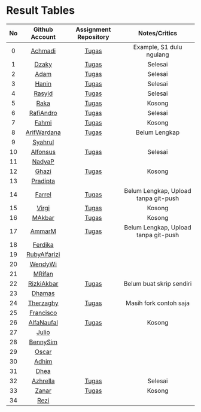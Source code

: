 # Result Tables

| No | Github Account | Assignment Repository | Notes/Critics |
|:--:|:--------------:|:---------------------:|:-------------:|
|0| [Achmadi](https://github.com/mekatronik-achmadi/) | [Tugas](https://github.com/mekatronik-achmadi/tugas-sinyal) | Example, S1 dulu ngulang |
|1| [Dzaky](https://github.com/dzakyadlh) | [Tugas](https://github.com/dzakyadlh/signal-assignment-1) | Selesai |
|2| [Adam](https://github.com/AdamM1-36) | [Tugas](https://github.com/AdamM1-36/tugas-sinyal) | Selesai |
|3| [Hanin](https://github.com/haninsyamsi036) | [Tugas](https://github.com/haninsyamsi036/Signal-Course) | Selesai |
|4| [Rasyid](https://github.com/rsydfddn) | [Tugas](https://github.com/rsydfddn/tugas-sinyal) | Selesai |
|5| [Raka](https://github.com/rakamusalim) | [Tugas](https://github.com/rakamusalim/tugas-sinyal) | Kosong |
|6| [RafiAndro](https://github.com/RafiAndro) | [Tugas](https://github.com/RafiAndro/Tugas-1) | Selesai |
|7| [Fahmi](https://github.com/ITStudent123) | [Tugas](https://github.com/ITStudent123/tugas-sinyal) | Kosong |
|8| [ArifWardana](https://github.com/arifwardana) | [Tugas](https://github.com/ArifWardana/PSOPythonArifWr) | Belum Lengkap |
|9| [Syahrul](https://github.com/Syahrulwhyd) | | |
|10| [Alfonsus](https://github.com/Alfonsus-Enrico) | [Tugas](https://github.com/Alfonsus-Enrico/TugasSinyal) | Selesai |
|11| [NadyaP](https://github.com/Nonaminggumerah) | | |
|12| [Ghazi](https://github.com/gap125) | [Tugas](https://github.com/gap125/tugas-sinyal) | Kosong |
|13| [Pradipta](https://github.com/Pradipta07) | | |
|14| [Farrel](https://github.com/FarrelFasyaWisnugroho) | [Tugas](https://github.com/FarrelFasyaWisnugroho/Tugas-Sinyal-1/) | Belum Lengkap, Upload tanpa git-push |
|15| [Virgi](https://github.com/virgi005) | [Tugas](https://github.com/virgi005/tugas-Sinyal) | Kosong |
|16| [MAkbar](https://github.com/MAkbarMZ) | [Tugas](https://github.com/MAkbarMZ/TugasProcessSignal1) | Kosong |
|17| [AmmarM](https://github.com/ammarmuzhaffar) | [Tugas](https://github.com/ammarmuzhaffar/Tugas-Proses-Sinyal-dan-Optimisasi-1) | Belum Lengkap, Upload tanpa git-push |
|18| [Ferdika](https://github.com/FerdikaPradana) | | |
|19| [RubyAlfarizi](https://github.com/RubiAlfa) | | |
|20| [WendyWi](https://github.com/WendyWibowo05) | | |
|21| [MRifan](https://github.com/muhammadrifan2828) | | |
|22| [RizkiAkbar](https://github.com/RizkiAkbar12) | [Tugas](https://github.com/RizkiAkbar12/Tugas-SPO) | Belum buat skrip sendiri |
|23| [Dhamas](https://github.com/Dhamas1902) | | |
|24| [Therzaghy](https://github.com/harrytherzaghy) | [Tugas](https://github.com/harrytherzaghy/tugas-sinyal) | Masih fork contoh saja |
|25| [Francisco](https://github.com/FranciscoReza) | | |
|26| [AlfaNaufal](https://github.com/lavarrezel) | [Tugas](https://github.com/lavarrezel/tugas-sinyal-1) | Kosong |
|27| [Julio](https://github.com/JulioMaulana) | | |
|28| [BennySim](https://github.com/bensmtpng) | | |
|29| [Oscar](https://github.com/OscarID) | | |
|30| [Adhim](https://github.com/Dhimmmmr) | | |
|31| [Dhea](https://github.com/dheatirtaa) | | |
|32| [Azhrella](https://github.com/Azhrella) | [Tugas](https://github.com/Azhrella/tugas-sinyal) | Selesai |
|33| [Zanar](https://github.com/Zanarkandd) | [Tugas](https://github.com/Zanarkandd/tugas-sinyal) | Kosong |
|34| [Rezi](https://github.com/rezira24) | | |
















